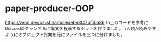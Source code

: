 # paper-producer-OOP

https://zenn.dev/ozushi/articles/ebe3f47bf50a86
\n上のコードを参考にDiscordのチャンネルに論文を投稿するボットを作りました。
\人類が読みやすようにオブジェクト指向を元にファイルを三つに分けました。
